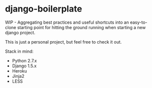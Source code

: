 django-boilerplate
==================

WIP - Aggregating best practices and useful shortcuts into an easy-to-clone starting point for hitting the
ground running when starting a new django project.

This is just a personal project, but feel free to check it out.

Stack in mind:

*   Python 2.7.x
*   Django 1.5.x
*   Heroku
*   Jinja2
*   LESS